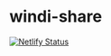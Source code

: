 # windi-share
[![Netlify Status](https://api.netlify.com/api/v1/badges/3af54d58-90ba-4932-9844-6b04d28687ae/deploy-status)](https://app.netlify.com/sites/infallible-kowalevski-8a7925/deploys)